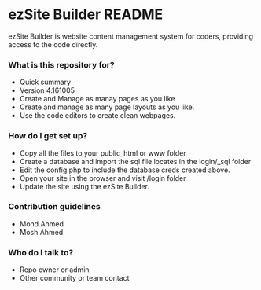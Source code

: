 # ezSite Builder README #

ezSite Builder is website content management system for coders, providing access to the code directly.

### What is this repository for? ###

* Quick summary
* Version 4.161005
* Create and Manage as manay pages as you like
* Create and manage as many page layouts as you like.
* Use the code editors to create clean webpages.

### How do I get set up? ###

* Copy all the files to your public_html or www folder
* Create a database and import the sql file locates in the login/_sql folder
* Edit the config.php to include the database creds created above.
* Open your site in the browser and visit /login folder
* Update the site using the ezSite Builder.

### Contribution guidelines ###

* Mohd Ahmed
* Mosh Ahmed

### Who do I talk to? ###

* Repo owner or admin
* Other community or team contact
